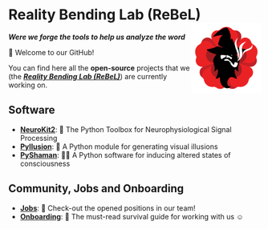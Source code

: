 # Reality Bending Lab (ReBeL) <img src='logo.png' align="right" height="139" />

***Were we forge the tools to help us analyze the word***

👋 Welcome to our GitHub! 

You can find here all the **open-source** projects that we (the [***Reality Bending Lab (ReBeL)***](https://realitybending.github.io/)) are currently working on.

## Software

- [**NeuroKit2**](https://github.com/neuropsychology/NeuroKit): 🧠 The Python Toolbox for Neurophysiological Signal Processing
- [**Pyllusion**](https://github.com/RealityBending/Pyllusion): 🤯 A Python module for generating visual illusions 
- [**PyShaman**](https://github.com/RealityBending/PyShaman): 🧙‍♂️ A Python software for inducing altered states of consciousness

## Community, Jobs and Onboarding

- [**Jobs**](https://github.com/RealityBending/jobs): 🤗 Check-out the opened positions in our team!
- [**Onboarding**](https://github.com/RealityBending/Onboarding): 🚋 The must-read survival guide for working with us ☺️
